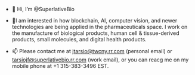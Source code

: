 - 👋 Hi, I’m @SuperlativeBio
- 👀I am interested in how blockchain, AI, computer vision, and newer technologies are being applied in the pharmaceuticals space. I work on the manufacture of biological products, human cell & tissue-derived products, small molecules, and digital health products.

- 📫 Please contact me at jtarsio@twcny.rr.com (personal email) or tarsiojf@superlativebio.rr.com (work email), or you can reacg me on my mobile phone at +1 315-383-3496 EST.

<!---
SuperlativeBio/SuperlativeBio is a ✨ special ✨ repository because its `README.md` (this file) appears on your GitHub profile.
You can click the Preview link to take a look at your changes.
--->
